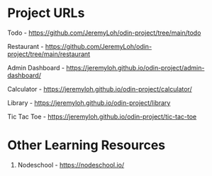 # Project URLs

Todo - https://github.com/JeremyLoh/odin-project/tree/main/todo

Restaurant - https://github.com/JeremyLoh/odin-project/tree/main/restaurant

Admin Dashboard - https://jeremyloh.github.io/odin-project/admin-dashboard/

Calculator - https://jeremyloh.github.io/odin-project/calculator/

Library - https://jeremyloh.github.io/odin-project/library

Tic Tac Toe - https://jeremyloh.github.io/odin-project/tic-tac-toe

# Other Learning Resources
1) Nodeschool - https://nodeschool.io/